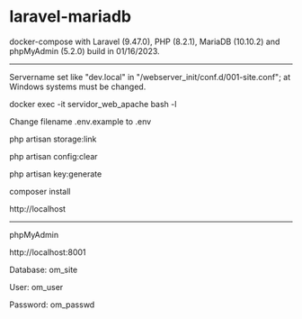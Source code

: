 # laravel-mariadb
docker-compose with Laravel (9.47.0), PHP (8.2.1), MariaDB (10.10.2) and phpMyAdmin (5.2.0) build in 01/16/2023.

--------------------------

Servername set like "dev.local" in "/webserver_init/conf.d/001-site.conf"; at Windows systems must be changed.

docker exec -it servidor_web_apache bash -l

Change filename .env.example to .env

php artisan storage:link  

php artisan config:clear

php artisan key:generate

composer install

http://localhost

----------------------------

phpMyAdmin

http://localhost:8001

Database: om_site

User: 	  om_user

Password: om_passwd
